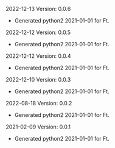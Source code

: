 2022-12-13 Version: 0.0.6
- Generated python2 2021-01-01 for Ft.

2022-12-12 Version: 0.0.5
- Generated python2 2021-01-01 for Ft.

2022-12-12 Version: 0.0.4
- Generated python2 2021-01-01 for Ft.

2022-12-10 Version: 0.0.3
- Generated python2 2021-01-01 for Ft.

2022-08-18 Version: 0.0.2
- Generated python2 2021-01-01 for Ft.

2021-02-09 Version: 0.0.1
- Generated python2 2021-01-01 for Ft.

